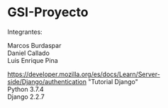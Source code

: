 # GSI-Proyecto
Integrantes:

  Marcos Burdaspar\
  Daniel Callado\
  Luis Enrique Pina

  https://developer.mozilla.org/es/docs/Learn/Server-side/Django/authentication "Tutorial Django"\
  Python 3.7.4\
  Django 2.2.7
